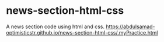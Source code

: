# news-section-html-css
A news section code using html and css.
https://abdulsamad-optimisticstr.github.io/news-section-html-css/.myPractice.html
